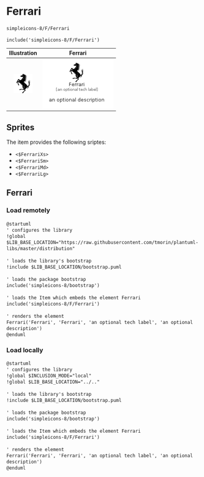 # Ferrari


```text
simpleicons-8/F/Ferrari
```

```text
include('simpleicons-8/F/Ferrari')
```



| Illustration | Ferrari |
| :---: | :---: |
| ![illustration for Illustration](../../simpleicons-8/F/Ferrari.png) | ![illustration for Ferrari](../../simpleicons-8/F/Ferrari.Local.png) |



## Sprites
The item provides the following sriptes:

- `<$FerrariXs>`
- `<$FerrariSm>`
- `<$FerrariMd>`
- `<$FerrariLg>`





## Ferrari

### Load remotely
```plantuml
@startuml
' configures the library
!global $LIB_BASE_LOCATION="https://raw.githubusercontent.com/tmorin/plantuml-libs/master/distribution"

' loads the library's bootstrap
!include $LIB_BASE_LOCATION/bootstrap.puml

' loads the package bootstrap
include('simpleicons-8/bootstrap')

' loads the Item which embeds the element Ferrari
include('simpleicons-8/F/Ferrari')

' renders the element
Ferrari('Ferrari', 'Ferrari', 'an optional tech label', 'an optional description')
@enduml
```

### Load locally
```plantuml
@startuml
' configures the library
!global $INCLUSION_MODE="local"
!global $LIB_BASE_LOCATION="../.."

' loads the library's bootstrap
!include $LIB_BASE_LOCATION/bootstrap.puml

' loads the package bootstrap
include('simpleicons-8/bootstrap')

' loads the Item which embeds the element Ferrari
include('simpleicons-8/F/Ferrari')

' renders the element
Ferrari('Ferrari', 'Ferrari', 'an optional tech label', 'an optional description')
@enduml
```

